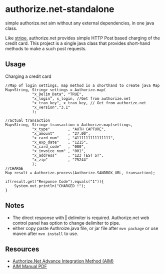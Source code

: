 authorize.net-standalone
========================

simple authorize.net aim without any external dependencies, in one java class.

Like [stripe](http://stripe.com), authorize.net provides simple HTTP Post
based charging of the credit card. This project is a single java class that
provides short-hand methods to make a such post requests.

Usage
-----
Charging a credit card

    //Map of login settings, map method is a shorthand to create java Map
    Map<String, String> settings = Authorize.map(
    			"x_Delim_Data", "TRUE",
    			"x_login", x_login, //Get from authorize.net
    			"x_tran_key", x_tran_key, // Get from authorize.net
    			"x_version","3.1"
    			);

    //actual transaction
    Map<String, String> transaction = Authorize.map(settings, 
    			"x_type"        , "AUTH_CAPTURE",
    			"x_amount"      , "27.00", 
    			"x_card_num"    , "4111111111111111", 
    			"x_exp_date"    , "1215", 
    			"x_card_code"   , "000", 
    			"x_invoice_num" , "001", 
    			"x_address"     , "123 TEST ST", 
    			"x_zip"         , "75244"
    			);
    //CHARGE
    Map result = Authorize.process(Authorize.SANDBOX_URL, transaction);	
    
    if(result.get("Response Code").equals("1")){
    	System.out.println("CHARGED !");
    }


Notes 
----- 

- The direct response with **|** delimiter is required. Authorize.net web control panel has option to change delimiter to pipe.
- either copy paste Authroize.java file, or jar file after `mvn package` or use maven after `mvn install` to use.

Resources
---------
- [Authorize.Net Advance Integration Method (AIM)](http://developer.authorize.net/api/aim/)
- [AIM Manual PDF](http://www.authorize.net/support/AIM_guide.pdf)